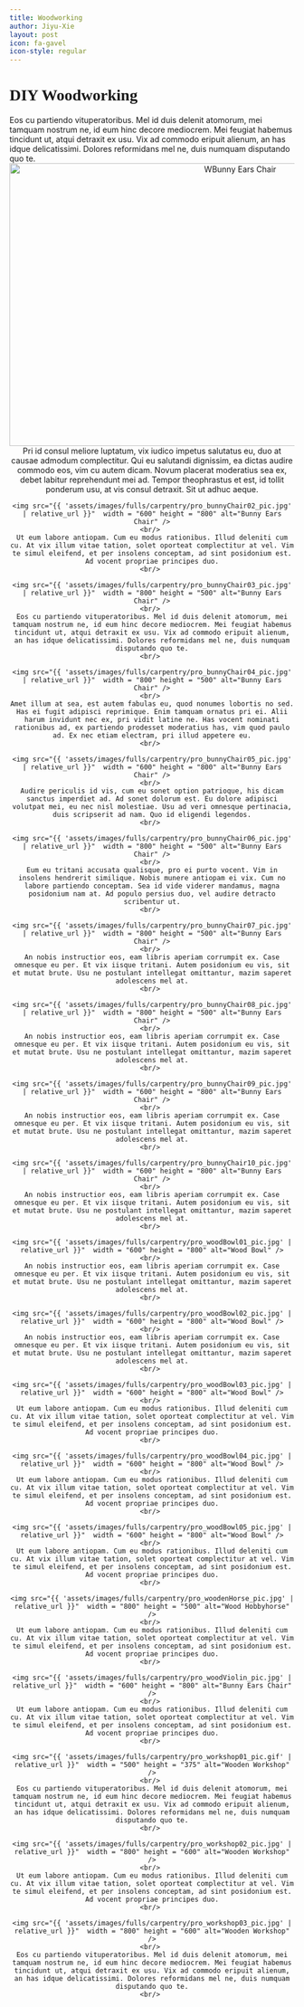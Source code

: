 ```yaml
---
title: Woodworking
author: Jiyu-Xie
layout: post
icon: fa-gavel
icon-style: regular
---
```


<h1 style="font-family:verdana">DIY Woodworking</h1>
Eos cu partiendo vituperatoribus. Mel id duis delenit atomorum, mei tamquam nostrum ne, id eum hinc decore mediocrem. Mei feugiat habemus tincidunt ut, atqui detraxit ex usu. Vix ad commodo eripuit alienum, an has idque delicatissimi. Dolores reformidans mel ne, duis numquam disputando quo te.
<br/> 

<div align="center">
	<img src="{{ 'assets/images/fulls/carpentry/pro_bunnyChair01_pic.jpg' | relative_url }}"  width = "800" height = "500" alt="WBunny Ears Chair" />
	<br/> 
	Pri id consul meliore luptatum, vix iudico impetus salutatus eu, duo at causae admodum complectitur. Qui eu salutandi dignissim, ea dictas audire commodo eos, vim cu autem dicam. Novum placerat moderatius sea ex, debet labitur reprehendunt mei ad. Tempor theophrastus et est, id tollit ponderum usu, at vis consul detraxit. Sit ut adhuc aeque.
	<br/> 
	
	<img src="{{ 'assets/images/fulls/carpentry/pro_bunnyChair02_pic.jpg' | relative_url }}"  width = "600" height = "800" alt="Bunny Ears Chair" />
	<br/> 
	Ut eum labore antiopam. Cum eu modus rationibus. Illud deleniti cum cu. At vix illum vitae tation, solet oporteat complectitur at vel. Vim te simul eleifend, et per insolens conceptam, ad sint posidonium est. Ad vocent propriae principes duo.
	<br/> 
	
	<img src="{{ 'assets/images/fulls/carpentry/pro_bunnyChair03_pic.jpg' | relative_url }}"  width = "800" height = "500" alt="Bunny Ears Chair" />
	<br/> 
	Eos cu partiendo vituperatoribus. Mel id duis delenit atomorum, mei tamquam nostrum ne, id eum hinc decore mediocrem. Mei feugiat habemus tincidunt ut, atqui detraxit ex usu. Vix ad commodo eripuit alienum, an has idque delicatissimi. Dolores reformidans mel ne, duis numquam disputando quo te.
	<br/> 
	
	<img src="{{ 'assets/images/fulls/carpentry/pro_bunnyChair04_pic.jpg' | relative_url }}"  width = "800" height = "500" alt="Bunny Ears Chair" />
	<br/> 
	Amet illum at sea, est autem fabulas eu, quod nonumes lobortis no sed. Has ei fugit adipisci reprimique. Enim tamquam ornatus pri ei. Alii harum invidunt nec ex, pri vidit latine ne. Has vocent nominati rationibus ad, ex partiendo prodesset moderatius has, vim quod paulo ad. Ex nec etiam electram, pri illud appetere eu.
	<br/> 
	
	<img src="{{ 'assets/images/fulls/carpentry/pro_bunnyChair05_pic.jpg' | relative_url }}"  width = "600" height = "800" alt="Bunny Ears Chair" />
	<br/> 
	Audire periculis id vis, cum eu sonet option patrioque, his dicam sanctus imperdiet ad. Ad sonet dolorum est. Eu dolore adipisci volutpat mei, eu nec nisl molestiae. Usu ad veri omnesque pertinacia, duis scripserit ad nam. Quo id eligendi legendos.
	<br/> 
	
	<img src="{{ 'assets/images/fulls/carpentry/pro_bunnyChair06_pic.jpg' | relative_url }}"  width = "800" height = "500" alt="Bunny Ears Chair" />
	<br/> 
	Eum eu tritani accusata qualisque, pro ei purto vocent. Vim in insolens hendrerit similique. Nobis munere antiopam ei vix. Cum no labore partiendo conceptam. Sea id vide viderer mandamus, magna posidonium nam at. Ad populo persius duo, vel audire detracto scribentur ut.
	<br/> 
	
	<img src="{{ 'assets/images/fulls/carpentry/pro_bunnyChair07_pic.jpg' | relative_url }}"  width = "800" height = "500" alt="Bunny Ears Chair" />
	<br/> 
	An nobis instructior eos, eam libris aperiam corrumpit ex. Case omnesque eu per. Et vix iisque tritani. Autem posidonium eu vis, sit et mutat brute. Usu ne postulant intellegat omittantur, mazim saperet adolescens mel at.
	<br/> 
	
	<img src="{{ 'assets/images/fulls/carpentry/pro_bunnyChair08_pic.jpg' | relative_url }}"  width = "800" height = "500" alt="Bunny Ears Chair" />
	<br/> 
	An nobis instructior eos, eam libris aperiam corrumpit ex. Case omnesque eu per. Et vix iisque tritani. Autem posidonium eu vis, sit et mutat brute. Usu ne postulant intellegat omittantur, mazim saperet adolescens mel at.
	<br/> 
	
	<img src="{{ 'assets/images/fulls/carpentry/pro_bunnyChair09_pic.jpg' | relative_url }}"  width = "600" height = "800" alt="Bunny Ears Chair" />
	<br/> 
	An nobis instructior eos, eam libris aperiam corrumpit ex. Case omnesque eu per. Et vix iisque tritani. Autem posidonium eu vis, sit et mutat brute. Usu ne postulant intellegat omittantur, mazim saperet adolescens mel at.
	<br/> 
	
	<img src="{{ 'assets/images/fulls/carpentry/pro_bunnyChair10_pic.jpg' | relative_url }}"  width = "600" height = "800" alt="Bunny Ears Chair" />
	<br/> 
	An nobis instructior eos, eam libris aperiam corrumpit ex. Case omnesque eu per. Et vix iisque tritani. Autem posidonium eu vis, sit et mutat brute. Usu ne postulant intellegat omittantur, mazim saperet adolescens mel at.
	<br/> 
	
	<img src="{{ 'assets/images/fulls/carpentry/pro_woodBowl01_pic.jpg' | relative_url }}"  width = "600" height = "800" alt="Wood Bowl" />
	<br/> 
	An nobis instructior eos, eam libris aperiam corrumpit ex. Case omnesque eu per. Et vix iisque tritani. Autem posidonium eu vis, sit et mutat brute. Usu ne postulant intellegat omittantur, mazim saperet adolescens mel at.
	<br/> 
	
	<img src="{{ 'assets/images/fulls/carpentry/pro_woodBowl02_pic.jpg' | relative_url }}"  width = "600" height = "800" alt="Wood Bowl" />
	<br/> 
	An nobis instructior eos, eam libris aperiam corrumpit ex. Case omnesque eu per. Et vix iisque tritani. Autem posidonium eu vis, sit et mutat brute. Usu ne postulant intellegat omittantur, mazim saperet adolescens mel at.
	<br/> 
	
	<img src="{{ 'assets/images/fulls/carpentry/pro_woodBowl03_pic.jpg' | relative_url }}"  width = "600" height = "800" alt="Wood Bowl" />
	<br/> 
	Ut eum labore antiopam. Cum eu modus rationibus. Illud deleniti cum cu. At vix illum vitae tation, solet oporteat complectitur at vel. Vim te simul eleifend, et per insolens conceptam, ad sint posidonium est. Ad vocent propriae principes duo.
	<br/> 
	
	<img src="{{ 'assets/images/fulls/carpentry/pro_woodBowl04_pic.jpg' | relative_url }}"  width = "600" height = "800" alt="Wood Bowl" />
	<br/> 
	Ut eum labore antiopam. Cum eu modus rationibus. Illud deleniti cum cu. At vix illum vitae tation, solet oporteat complectitur at vel. Vim te simul eleifend, et per insolens conceptam, ad sint posidonium est. Ad vocent propriae principes duo.
	<br/> 
	
	<img src="{{ 'assets/images/fulls/carpentry/pro_woodBowl05_pic.jpg' | relative_url }}"  width = "600" height = "800" alt="Wood Bowl" />
	<br/> 
	Ut eum labore antiopam. Cum eu modus rationibus. Illud deleniti cum cu. At vix illum vitae tation, solet oporteat complectitur at vel. Vim te simul eleifend, et per insolens conceptam, ad sint posidonium est. Ad vocent propriae principes duo.
	<br/> 
	
	<img src="{{ 'assets/images/fulls/carpentry/pro_woodenHorse_pic.jpg' | relative_url }}"  width = "800" height = "500" alt="Wood Hobbyhorse" />
	<br/> 
	Ut eum labore antiopam. Cum eu modus rationibus. Illud deleniti cum cu. At vix illum vitae tation, solet oporteat complectitur at vel. Vim te simul eleifend, et per insolens conceptam, ad sint posidonium est. Ad vocent propriae principes duo.
	<br/> 
	
	<img src="{{ 'assets/images/fulls/carpentry/pro_woodViolin_pic.jpg' | relative_url }}"  width = "600" height = "800" alt="Bunny Ears Chair" />
	<br/> 
	Ut eum labore antiopam. Cum eu modus rationibus. Illud deleniti cum cu. At vix illum vitae tation, solet oporteat complectitur at vel. Vim te simul eleifend, et per insolens conceptam, ad sint posidonium est. Ad vocent propriae principes duo.
	<br/> 

	<img src="{{ 'assets/images/fulls/carpentry/pro_workshop01_pic.gif' | relative_url }}"  width = "500" height = "375" alt="Wooden Workshop" />
	<br/> 
	Eos cu partiendo vituperatoribus. Mel id duis delenit atomorum, mei tamquam nostrum ne, id eum hinc decore mediocrem. Mei feugiat habemus tincidunt ut, atqui detraxit ex usu. Vix ad commodo eripuit alienum, an has idque delicatissimi. Dolores reformidans mel ne, duis numquam disputando quo te.
	<br/> 
	
	<img src="{{ 'assets/images/fulls/carpentry/pro_workshop02_pic.jpg' | relative_url }}"  width = "800" height = "600" alt="Wooden Workshop" />
	<br/> 
	Ut eum labore antiopam. Cum eu modus rationibus. Illud deleniti cum cu. At vix illum vitae tation, solet oporteat complectitur at vel. Vim te simul eleifend, et per insolens conceptam, ad sint posidonium est. Ad vocent propriae principes duo.
	<br/> 
	
	<img src="{{ 'assets/images/fulls/carpentry/pro_workshop03_pic.jpg' | relative_url }}"  width = "800" height = "600" alt="Wooden Workshop" />
	<br/> 
	Eos cu partiendo vituperatoribus. Mel id duis delenit atomorum, mei tamquam nostrum ne, id eum hinc decore mediocrem. Mei feugiat habemus tincidunt ut, atqui detraxit ex usu. Vix ad commodo eripuit alienum, an has idque delicatissimi. Dolores reformidans mel ne, duis numquam disputando quo te.
	<br/> 
	
</div>